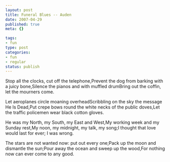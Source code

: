 ```yaml
--- 
layout: post
title: Funeral Blues -- Auden
date: 2007-04-29
published: true
meta: {}

tags: 
- fun
type: post
categories: 
- fun
- regular
status: publish
---
```



Stop all the clocks, cut off the telephone,Prevent the dog from barking with a juicy bone,Silence the pianos and with muffled drumBring out the coffin, let the mourners come.



Let aeroplanes circle moaning overheadScribbling on the sky the message He Is Dead,Put crepe bows round the white necks of the public doves,Let the traffic policemen wear black cotton gloves.



He was my North, my South, my East and West,My working week and my Sunday rest,My noon, my midnight, my talk, my song;I thought that love would last for ever; I was wrong.



The stars are not wanted now: put out every one;Pack up the moon and dismantle the sun;Pour away the ocean and sweep up the wood,For nothing now can ever come to any good.

